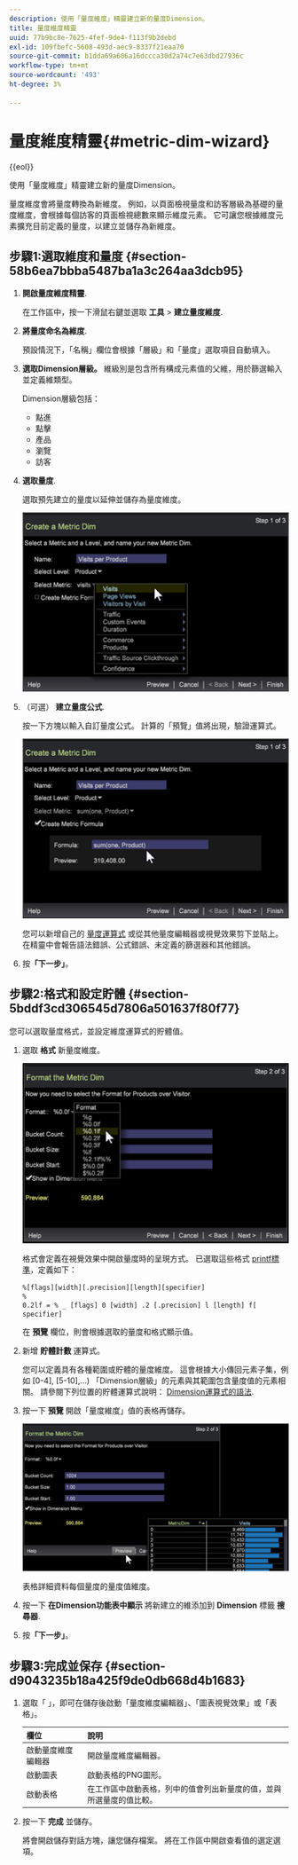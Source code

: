 ```yaml
---
description: 使用「量度維度」精靈建立新的量度Dimension。
title: 量度維度精靈
uuid: 77b9bc8e-7625-4fef-9de4-f113f9b2debd
exl-id: 109fbefc-5608-493d-aec9-8337f21eaa70
source-git-commit: b1dda69a606a16dccca30d2a74c7e63dbd27936c
workflow-type: tm+mt
source-wordcount: '493'
ht-degree: 3%

---
```


# 量度維度精靈{#metric-dim-wizard}

{{eol}}

使用「量度維度」精靈建立新的量度Dimension。

量度維度會將量度轉換為新維度。 例如，以頁面檢視量度和訪客層級為基礎的量度維度，會根據每個訪客的頁面檢視總數來顯示維度元素。 它可讓您根據維度元素擴充目前定義的量度，以建立並儲存為新維度。

## 步驟1:選取維度和量度 {#section-58b6ea7bbba5487ba1a3c264aa3dcb95}

1. **開啟量度維度精靈**.

   在工作區中，按一下滑鼠右鍵並選取 **工具** > **建立量度維度**.

1. **將量度命名為維度**.

   預設情況下，「名稱」欄位會根據「層級」和「量度」選取項目自動填入。

1. **選取Dimension層級。** 維級別是包含所有構成元素值的父維，用於篩選輸入並定義維類型。

   Dimension層級包括：

   * 點進
   * 點擊
   * 產品
   * 瀏覽
   * 訪客

1. **選取量度**.

   選取預先建立的量度以延伸並儲存為量度維度。

   ![](assets/6_4_workstation_metricdim_metric.png)

1. （可選） **建立量度公式**.

   按一下方塊以輸入自訂量度公式。 計算的「預覽」值將出現，驗證運算式。

   ![](assets/6_4_workstation_metricdim_create_metric.png)

   您可以新增自己的 [量度運算式](https://experienceleague.adobe.com/docs/data-workbench/using/client/qry-lang-syntx/c-syntx-mtrc-exp.html) 或從其他量度編輯器或視覺效果剪下並貼上。 在精靈中會報告語法錯誤、公式錯誤、未定義的篩選器和其他錯誤。

1. 按&#x200B;**「下一步」**。

## 步驟2:格式和設定貯體 {#section-5bddf3cd306545d7806a501637f80f77}

您可以選取量度格式，並設定維度運算式的貯體值。

1. 選取 **格式** 新量度維度。

   ![](assets/6_4_workstation_metricdim_format_metric.png)

   格式會定義在視覺效果中開啟量度時的呈現方式。 已選取這些格式 [printf標準](https://www.cplusplus.com/reference/cstdio/printf/)，定義如下：

   ```
   %[flags][width][.precision][length][specifier]
   %
   0.2lf = % _ [flags] 0 [width] .2 [.precision] l [length] f[ specifier]
   ```

   在 **預覽** 欄位，則會根據選取的量度和格式顯示值。

1. 新增 **貯體計數** 運算式。

   您可以定義具有各種範圍或貯體的量度維度。 這會根據大小傳回元素子集，例如 [0-4], [5-10],...) 「Dimension層級」的元素與其範圍包含量度值的元素相關。 請參閱下列位置的貯體運算式說明： [Dimension運算式的語法](https://experienceleague.adobe.com/docs/data-workbench/using/client/qry-lang-syntx/c-syntx-dim-exp.html).

1. 按一下 **預覽** 開啟「量度維度」值的表格再儲存。

   ![](assets/6_4_workstation_metricdim_preview.png)

   表格詳細資料每個量度的量度值維度。

1. 按一下 **在Dimension功能表中顯示** 將新建立的維添加到 **Dimension** 標籤 **搜尋器**.
1. 按&#x200B;**「下一步」**。

## 步驟3:完成並保存 {#section-d9043235b18a425f9de0db668d4b1683}

1. 選取「 」，即可在儲存後啟動「量度維度編輯器」、「圖表視覺效果」或「表格」。

   | 欄位 | 說明 |
   |---|---|
   | 啟動量度維度編輯器 | 開啟量度維度編輯器。 |
   | 啟動圖表 | 啟動表格的PNG圖形。 |
   | 啟動表格 | 在工作區中啟動表格，列中的值會列出新量度的值，並與所選量度的值比較。 |

1. 按一下 **完成** 並儲存。

   將會開啟儲存對話方塊，讓您儲存檔案。 將在工作區中開啟查看值的選定選項。
